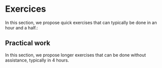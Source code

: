 # Exercices

In this section, we propose quick exercises that can typically be done in an hour and a half.:




## Practical work

In this section, we propose longer exercises that can be done without assistance, typically in 4 hours.
